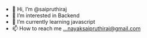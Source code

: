 - 👋 Hi, I’m @saipruthiraj
- 👀 I’m interested in Backend
- 🌱 I’m currently learning javascript
- 📫 How to reach me ...nayaksaipruthiraj@gmail.com

<!---
saipruthiraj/saipruthiraj is a ✨ special ✨ repository because its `README.md` (this file) appears on your GitHub profile.
You can click the Preview link to take a look at your changes.
--->
